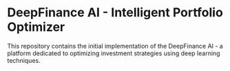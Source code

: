 # DeepFinance AI - Intelligent Portfolio Optimizer

This repository contains the initial implementation of the DeepFinance AI - a platform dedicated to optimizing investment strategies using deep learning techniques.

